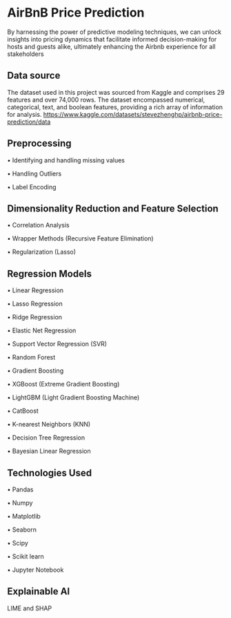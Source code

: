 # AirBnB Price Prediction

By harnessing the power of predictive modeling techniques, we can unlock insights into pricing dynamics that facilitate informed decision-making for hosts and guests alike, ultimately enhancing the Airbnb experience for all stakeholders

## Data source
The dataset used in this project was sourced from Kaggle and comprises 29 features and over 74,000 rows. The dataset encompassed numerical, categorical, text, and boolean features, providing a rich array of information for analysis.
https://www.kaggle.com/datasets/stevezhenghp/airbnb-price-prediction/data

##  Preprocessing

• Identifying and handling missing values
   
• Handling Outliers
   
• Label Encoding

## Dimensionality Reduction and Feature Selection

• Correlation Analysis
   
• Wrapper Methods (Recursive Feature Elimination)
   
• Regularization (Lasso)

## Regression Models

• Linear Regression 

• Lasso Regression 

• Ridge Regression 

• Elastic Net Regression 

• Support Vector Regression (SVR) 

• Random Forest 

• Gradient Boosting

• XGBoost (Extreme Gradient Boosting) 

• LightGBM (Light Gradient Boosting Machine) 

• CatBoost 

• K-nearest Neighbors (KNN) 

• Decision Tree Regression 

• Bayesian Linear Regression

## Technologies Used

• Pandas

• Numpy

• Matplotlib

• Seaborn

• Scipy

• Scikit learn

• Jupyter Notebook

## Explainable AI
LIME and SHAP
